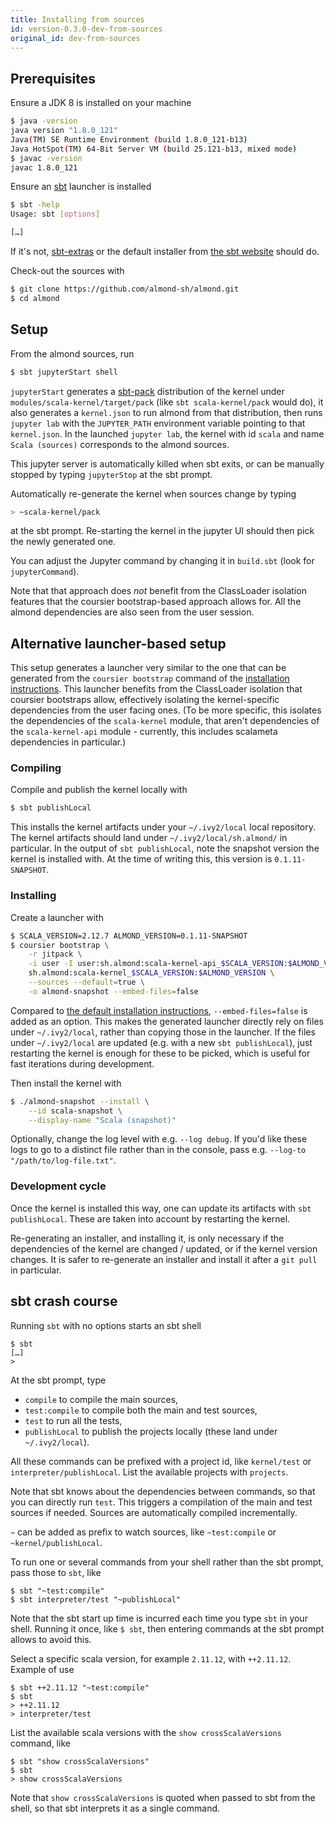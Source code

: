 ```yaml
---
title: Installing from sources
id: version-0.3.0-dev-from-sources
original_id: dev-from-sources
---
```


## Prerequisites

Ensure a JDK 8 is installed on your machine

```bash
$ java -version
java version "1.8.0_121"
Java(TM) SE Runtime Environment (build 1.8.0_121-b13)
Java HotSpot(TM) 64-Bit Server VM (build 25.121-b13, mixed mode)
$ javac -version
javac 1.8.0_121
```

Ensure an [sbt](https://scala-sbt.org) launcher is installed

```bash
$ sbt -help
Usage: sbt [options]

[…]
```

If it's not, [sbt-extras](https://github.com/paulp/sbt-extras) or the default installer from [the sbt website](https://scala-sbt.org) should do.

Check-out the sources with

```bash
$ git clone https://github.com/almond-sh/almond.git
$ cd almond
```

## Setup

From the almond sources, run

```bash
$ sbt jupyterStart shell
```

`jupyterStart` generates a [sbt-pack](https://github.com/xerial/sbt-pack)
distribution of the kernel under `modules/scala-kernel/target/pack`
(like `sbt scala-kernel/pack` would do), it also generates a `kernel.json`
to run almond from that distribution, then runs `jupyter lab` with
the `JUPYTER_PATH` environment variable pointing to that `kernel.json`. In the
launched `jupyter lab`, the kernel with id `scala` and name `Scala (sources)`
corresponds to the almond sources.

This jupyter server is automatically killed when sbt exits, or can be manually
stopped by typing `jupyterStop` at the sbt prompt.

Automatically re-generate the kernel when sources change by typing

```bash
> ~scala-kernel/pack
```

at the sbt prompt. Re-starting the kernel in the jupyter UI should then pick
the newly generated one.

You can adjust the Jupyter command by changing it in `build.sbt` (look
for `jupyterCommand`).

Note that that approach does _not_ benefit from the ClassLoader isolation features
that the coursier bootstrap-based approach allows for. All the almond
dependencies are also seen from the user session.

## Alternative launcher-based setup

This setup generates a launcher very similar to the one that can be generated
from the `coursier bootstrap` command of the
[installation instructions](quick-start-install.md). This launcher
benefits from the ClassLoader isolation that coursier bootstraps allow,
effectively isolating the kernel-specific dependencies from the user
facing ones. (To be more specific, this isolates the dependencies
of the `scala-kernel` module, that aren't dependencies of the `scala-kernel-api`
module - currently, this includes scalameta dependencies in particular.)

### Compiling

Compile and publish the kernel locally with

```bash
$ sbt publishLocal
```

This installs the kernel artifacts under your `~/.ivy2/local` local repository. The kernel artifacts should land under `~/.ivy2/local/sh.almond/` in particular. In the output of `sbt publishLocal`, note the snapshot version the kernel is installed with. At the time of writing this, this version is `0.1.11-SNAPSHOT`.

### Installing

Create a launcher with

```bash
$ SCALA_VERSION=2.12.7 ALMOND_VERSION=0.1.11-SNAPSHOT
$ coursier bootstrap \
    -r jitpack \
    -i user -I user:sh.almond:scala-kernel-api_$SCALA_VERSION:$ALMOND_VERSION \
    sh.almond:scala-kernel_$SCALA_VERSION:$ALMOND_VERSION \
    --sources --default=true \
    -o almond-snapshot --embed-files=false
```

Compared to [the default installation instructions](quick-start-install.md), `--embed-files=false` is added as an option. This makes the generated launcher directly rely on files under `~/.ivy2/local`, rather than copying those in the launcher. If the files under `~/.ivy2/local` are updated (e.g. with a new `sbt publishLocal`), just restarting the kernel is enough for these to be picked, which is useful for fast iterations during development.

Then install the kernel with

```bash
$ ./almond-snapshot --install \
    --id scala-snapshot \
    --display-name "Scala (snapshot)"
```

Optionally, change the log level with e.g. `--log debug`. If you'd like these logs to go to a distinct file rather than in the console, pass e.g. `--log-to "/path/to/log-file.txt"`.

### Development cycle

Once the kernel is installed this way, one can update its artifacts with `sbt publishLocal`. These are taken into account by restarting the kernel.

Re-generating an installer, and installing it, is only necessary if the dependencies of the kernel are changed / updated, or if the kernel version changes. It is safer to re-generate an installer and install it after a `git pull` in particular.

## sbt crash course

Running `sbt` with no options starts an sbt shell

```
$ sbt
[…]
> 
```

At the sbt prompt, type
- `compile` to compile the main sources,
- `test:compile` to compile both the main and test sources,
- `test` to run all the tests,
- `publishLocal` to publish the projects locally (these land under `~/.ivy2/local`).

All these commands can be prefixed with a project id, like `kernel/test` or `interpreter/publishLocal`. List the available projects with `projects`.

Note that sbt knows about the dependencies between commands, so that you can directly run `test`. This triggers a compilation of the main and test sources if needed. Sources are automatically compiled incrementally.

`~` can be added as prefix to watch sources, like `~test:compile` or `~kernel/publishLocal`.

To run one or several commands from your shell rather than the sbt prompt, pass those to `sbt`, like

```
$ sbt "~test:compile"
$ sbt interpreter/test "~publishLocal"
```

Note that the sbt start up time is incurred each time you type `sbt` in your shell. Running it once, like `$ sbt`, then entering commands at the sbt prompt allows to avoid this.

Select a specific scala version, for example `2.11.12`, with `++2.11.12`. Example of use

```
$ sbt ++2.11.12 "~test:compile"
$ sbt
> ++2.11.12
> interpreter/test
```

List the available scala versions with the `show crossScalaVersions` command, like

```
$ sbt "show crossScalaVersions"
$ sbt
> show crossScalaVersions
```

Note that `show crossScalaVersions` is quoted when passed to sbt from the shell, so that sbt interprets it as a single command.

